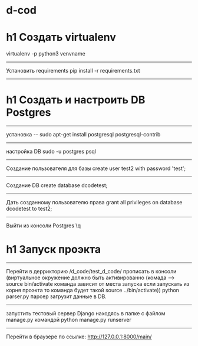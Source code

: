 # d-cod
h1 Создать virtualenv
=====================
virtualenv -p python3 venvname
***
Установить requirements
pip install -r requirements.txt

***

h1 Создать и настроить DB Postgres
=====================
***
установка -- sudo apt-get install postgresql postgresql-contrib
***
настройка DB
sudo -u postgres psql
***
Создание пользователя для базы
create user test2 with password 'test';
***
Создание DB
create database dcodetest;
***
Дать созданному пользователю права
grant all privileges on database dcodetest to test2;
***
Выйти из консоли Postgres
\q

h1 Запуск проэкта
=====================
***
Перейти в деррикторию /d_code/test_d_code/
прописать в консоли (виртуальное окружение должно быть активированно (комада --> source bin/activate команда зависит от
места запуска если запускать из корня проэкта то команда будет такой source ../bin/activate))  python parser.py
парсер загрузит данные в DB.
***
запустить тестовый сервер Django находясь в папке с файлом manage.py командой  python manage.py runserver
***
Перейти в браузере по ссылке: http://127.0.0.1:8000/main/
